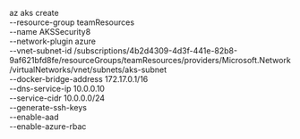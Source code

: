 az aks create \
 --resource-group teamResources \
 --name AKSSecurity8 \
 --network-plugin azure \
 --vnet-subnet-id /subscriptions/4b2d4309-4d3f-441e-82b8-9af621bfd8fe/resourceGroups/teamResources/providers/Microsoft.Network/virtualNetworks/vnet/subnets/aks-subnet \
 --docker-bridge-address 172.17.0.1/16 \
 --dns-service-ip 10.0.0.10 \
 --service-cidr 10.0.0.0/24 \
 --generate-ssh-keys \
 --enable-aad \
 --enable-azure-rbac




